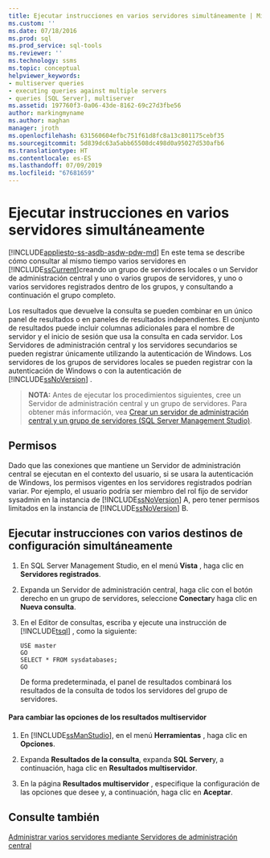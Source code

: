 ```yaml
---
title: Ejecutar instrucciones en varios servidores simultáneamente | Microsoft Docs
ms.custom: ''
ms.date: 07/18/2016
ms.prod: sql
ms.prod_service: sql-tools
ms.reviewer: ''
ms.technology: ssms
ms.topic: conceptual
helpviewer_keywords:
- multiserver queries
- executing queries against multiple servers
- queries [SQL Server], multiserver
ms.assetid: 197760f3-0a06-43de-8162-69c27d3fbe56
author: markingmyname
ms.author: maghan
manager: jroth
ms.openlocfilehash: 631560604efbc751f61d8fc8a13c801175cebf35
ms.sourcegitcommit: 5d839dc63a5abb65508dc498d0a95027d530afb6
ms.translationtype: HT
ms.contentlocale: es-ES
ms.lasthandoff: 07/09/2019
ms.locfileid: "67681659"
---
```

# <a name="execute-statements-against-multiple-servers-simultaneously"></a>Ejecutar instrucciones en varios servidores simultáneamente
[!INCLUDE[appliesto-ss-asdb-asdw-pdw-md](../../includes/appliesto-ss-asdb-asdw-pdw-md.md)]
  En este tema se describe cómo consultar al mismo tiempo varios servidores en [!INCLUDE[ssCurrent](../../includes/sscurrent-md.md)]creando un grupo de servidores locales o un Servidor de administración central y uno o varios grupos de servidores, y uno o varios servidores registrados dentro de los grupos, y consultando a continuación el grupo completo. 
  
Los resultados que devuelve la consulta se pueden combinar en un único panel de resultados o en paneles de resultados independientes. El conjunto de resultados puede incluir columnas adicionales para el nombre de servidor y el inicio de sesión que usa la consulta en cada servidor. Los Servidores de administración central y los servidores secundarios se pueden registrar únicamente utilizando la autenticación de Windows. Los servidores de los grupos de servidores locales se pueden registrar con la autenticación de Windows o con la autenticación de [!INCLUDE[ssNoVersion](../../includes/ssnoversion-md.md)] .  
  
> **NOTA:** Antes de ejecutar los procedimientos siguientes, cree un Servidor de administración central y un grupo de servidores. Para obtener más información, vea [Crear un servidor de administración central y un grupo de servidores &#40;SQL Server Management Studio&#41;](../../tools/sql-server-management-studio/create-a-central-management-server-and-server-group.md).  

  
##  <a name="Permissions"></a> Permisos  
 Dado que las conexiones que mantiene un Servidor de administración central se ejecutan en el contexto del usuario, si se usara la autenticación de Windows, los permisos vigentes en los servidores registrados podrían variar. Por ejemplo, el usuario podría ser miembro del rol fijo de servidor sysadmin en la instancia de [!INCLUDE[ssNoVersion](../../includes/ssnoversion-md.md)] A, pero tener permisos limitados en la instancia de [!INCLUDE[ssNoVersion](../../includes/ssnoversion-md.md)] B.  
  
 ## <a name="execute-statements-against-multiple-configuration-targets-simultaneously"></a>Ejecutar instrucciones con varios destinos de configuración simultáneamente  

1.  En SQL Server Management Studio, en el menú **Vista** , haga clic en **Servidores registrados**.  
  
2.  Expanda un Servidor de administración central, haga clic con el botón derecho en un grupo de servidores, seleccione **Conectar**y haga clic en **Nueva consulta**.  
  
3.  En el Editor de consultas, escriba y ejecute una instrucción de [!INCLUDE[tsql](../../includes/tsql-md.md)] , como la siguiente:  
  
    ```  
    USE master  
    GO  
    SELECT * FROM sysdatabases;  
    GO  
    ```  
  
     De forma predeterminada, el panel de resultados combinará los resultados de la consulta de todos los servidores del grupo de servidores.  
  
#### <a name="to-change-the-multiserver-results-options"></a>Para cambiar las opciones de los resultados multiservidor  
  
1.  En [!INCLUDE[ssManStudio](../../includes/ssmanstudio-md.md)], en el menú **Herramientas** , haga clic en **Opciones**.  
  
2.  Expanda **Resultados de la consulta**, expanda **SQL Server**y, a continuación, haga clic en **Resultados multiservidor**.  
  
3.  En la página **Resultados multiservidor** , especifique la configuración de las opciones que desee y, a continuación, haga clic en **Aceptar**.  
  
## <a name="see-also"></a>Consulte también  
 [Administrar varios servidores mediante Servidores de administración central](../../relational-databases/administer-multiple-servers-using-central-management-servers.md)  
  
  

